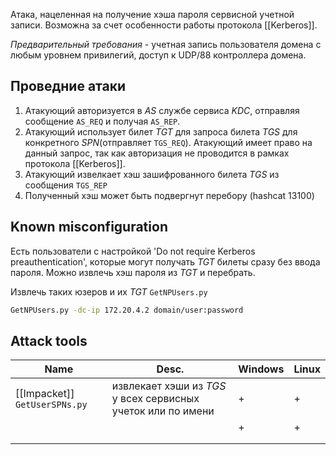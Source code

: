 Атака, нацеленная на получение хэша пароля сервисной учетной записи. Возможна за счет особенности работы протокола [[Kerberos]].

*Предварительный требования* - учетная запись пользователя домена с любым уровнем привилегий, доступ к UDP/88 контроллера домена.
## Проведние атаки

1. Атакующий авторизуется в *AS* службе сервиса *KDC*, отправляя сообщение `AS_REQ` и получая `AS_REP`.
2. Атакующий использует билет *TGT* для запроса билета *TGS* для конкретного *SPN*(отправляет `TGS_REQ`). Атакующий имеет право на данный запрос, так как авторизация не проводится в рамках протокола [[Kerberos]].
3. Атакующий извелкает хэш зашифрованного билета *TGS* из сообщения `TGS_REP`
4. Полученный хэш может быть подвергнут перебору (hashcat 13100)

## Known misconfiguration

Есть пользователи с настройкой 'Do not require Kerberos preauthentication', которые могут получать *TGT* билеты сразу без ввода пароля. Можно извлечь хэш пароля из *TGT* и перебрать.

Извлечь таких юзеров и их *TGT*
`GetNPUsers.py`
```bash
GetNPUsers.py -dc-ip 172.20.4.2 domain/user:password
```
## Attack tools

| Name                          | Desc.                                                        | Windows | Linux |
| ----------------------------- | ------------------------------------------------------------ | ------- | ----- |
| [[Impacket]] `GetUserSPNs.py` | извлекает хэши из *TGS* у всех сервисных учеток или по имени | +       | +     |
|                               |                                                              | +       | +     |
|                               |                                                              |         |       |
|                               |                                                              |         |       |
